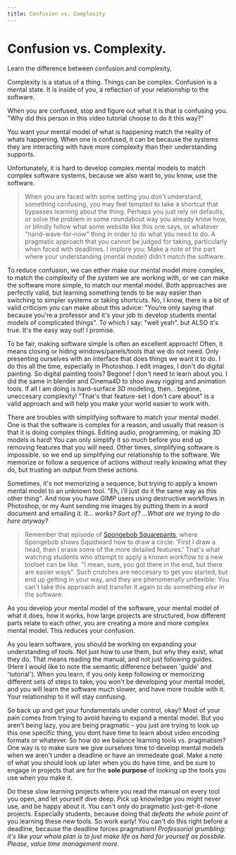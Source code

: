 ```yaml
---
title: Confusion vs. Complexity
---
```

# Confusion vs. Complexity.

Learn the difference between confusion and complexity.

Complexity is a status of a thing. Things can be complex. Confusion is a mental state. It is inside of you, a reflection of your relationship to the software.

When you are confused, stop and figure out what it is that is confusing you. "Why did this person in this video tutorial choose to do it this way?"

You want your mental model of what is happening match the reality of whats happening. When one is confused, it can be because the systems they are interacting with have more complexity than their understanding supports.

Unfortunately, it is hard to develop complex mental models to match complex software systems, because we also want to, you know, use the software.

> When you are faced with some setting you don't understand, something confusing, you may feel tempted to take a shortcut that bypasses learning about the thing. Perhaps you just rely on defaults, or solve the problem in some roundabout way you already know how, or blindly follow what some website like this one says, or whatever "hand-wave-for-now" thing in order to do what you need to do. A pragmatic approach that you cannot be judged for taking, particularly when faced with deadlines. I implore you: Make a note of the part where your understanding (mental model) didn't match the software.

To reduce confusion, we can either make our mental model more complex, to match the complexity of the system we are working with, or we can make the software more simple, to match our mental model. Both approaches are perfectly valid, but learning something tends to be way easier than switching to simpler systems or taking shortcuts. No, I know, there is a bit of valid criticism you can make about this advice: "You're only saying that because you're a professor and it's your job to develop students mental models of complicated things". To which I say: "well yeah".  but ALSO it's true. It's the easy way out! I promise.

To be fair, making software simple is often an excellent approach! Often, it means closing or hiding windows/panels/tools that we do not need. Only presenting ourselves with an interface that does things we want it to do. I do this all the time, especially in Photoshop. I edit images, I don't do digital painting. So digital painting tools? Begone! I don't need to learn about you. I did the same in blender and Cinema4D to shoo away rigging and animation tools. If all I am doing is hard-surface 3D modeling, then... begone, uneccesary complexity! "That's that feature-set I don't care about" is a valid approach and will help you make your world easier to work with. 

There are troubles with simplifying software to match your mental model. One is that the software is complex for a reason, and usually that reason is that it is doing complex things. Editing audio, programming, or making 3D models is hard! You can only simplify it so much before you end up removing features that you will need.  Other times, simplifying software is impossible. so we end up simplifying our relationship to the software. We memorize or follow a sequence of actions without really knowing what they do, but trusting an output from these actions.

Sometimes, it's not memorizing a sequence, but trying to apply a known mental model to an unknown tool. "Eh, i'll just do it the same way as this other thing". And now you have GIMP users using destructive workflows in Photoshop, or my Aunt sending me images by putting them in a word document and emailing it. *It... works? Sort of? ...What are we trying to do here anyway?*

> Remember that episode of [Spongebob Squarepants](https://www.youtube.com/watch?v=2s7MIlwtKXo), where Spongebob shows Squidward how to draw a circle: 'First I draw a head, then I erase some of the more detailed features.' That's what watching students who attempt to apply a known workflow to a new toolset can be like. "I mean, sure, you got there in the end, but there are easier ways". Such crutches are neccesary to get you started, but end up getting in your way, and they are phenomenally unflexible: You can't take this approach and transfer it again to do something *else* in the software.

As you develop your mental model of the software, your mental model of what it does, how it works, how large projects are structured, how different parts relate to each other, you are creating a more and more complex mental model. This reduces your confusion.

As you learn software, you should be working on expanding your understanding of tools. Not just how to use them, but why they exist, what they do. That means reading the manual, and not just following guides. (Here I would like to note the semantic difference between 'guide' and 'tutorial'). When you learn, if you only keep following or memorizing different sets of steps to take, you won't be developing your mental model, and you will learn the software much slower, and have more trouble with it. Your relationship to it will stay confusing.

So back up and get your fundamentals under control, okay? Most of your pain comes from trying to avoid having to expand a mental model. But you aren't being lazy, you are being pragmatic - you just are trying to look up this one specific thing, you dont have time to learn about video encoding formats or whatever. So how do we balance learning tools vs. pragmatism? One way is to make sure we give ourselves time to develop mental models when we aren't under a deadline or have an immedeate goal. Make a note of what you should look up later when you do have time, and be sure to engage in projects that are for the **sole purpose** of looking up the tools you use when you make it. 

Do these slow learning projects where you read the manual on every tool you open, and let yourself dive deep. Pick up knowledge you might never use, and be happy about it. You can't only do pragmatic just-get-it-done projects. Especially students, because doing that *defeats the whole point* of you learning these new tools. So work early! You can't do this right before a deadline, because the deadline forces pragmatism! *Professorial grumbling: it's like your whole plan is to just make life as hard for yourself as possbile. Please, value time management more.*

